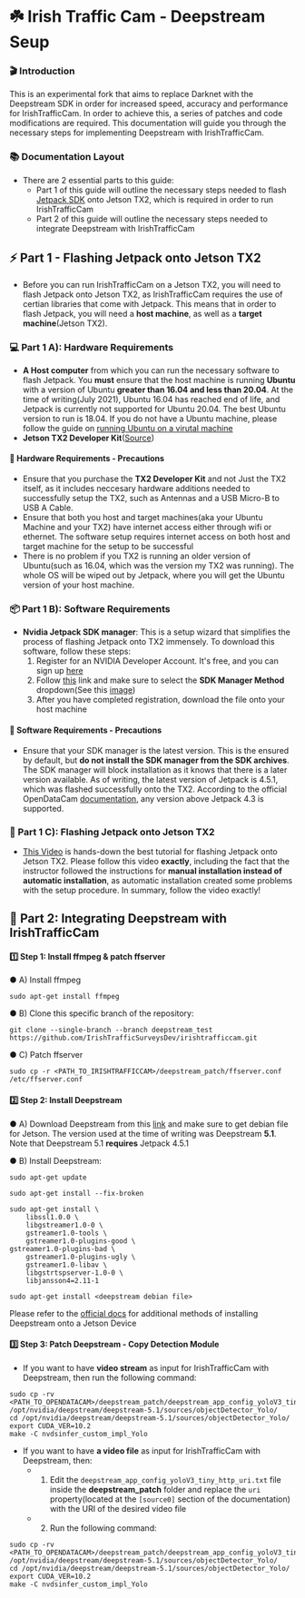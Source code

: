 # ☘️ Irish Traffic Cam - Deepstream Seup

### 🎬 Introduction

This is an  experimental fork that aims to replace Darknet with the Deepstream SDK in order for increased speed, accuracy and performance for IrishTrafficCam. In order to achieve this, a series of patches and code modifications are required. This documentation will guide you through the necessary steps for implementing Deepstream with IrishTrafficCam.

### 📚 Documentation Layout
- There are 2 essential parts to this guide:
  - Part 1 of this guide will outline the necessary steps needed to flash [Jetpack SDK](https://developer.nvidia.com/embedded/jetpack) onto Jetson TX2, which is required in order to run IrishTrafficCam
  - Part 2 of this guide will outline the necessary steps needed to integrate Deepstream with IrishTrafficCam

## ⚡️ Part 1 - Flashing Jetpack onto Jetson TX2

- Before you can run IrishTrafficCam on a Jetson TX2, you will need to flash Jetpack onto Jetson TX2, as IrishTrafficCam requires the use of certian libraries that come with Jetpack. This means that in order to flash Jetpack, you will need a **host machine**, as well as a **target machine**(Jetson TX2).

### 💻 Part 1 A): Hardware Requirements
  - **A Host computer** from which you can run the necessary software to flash Jetpack. You **must** ensure that the host machine is running **Ubuntu** with a version of Ubuntu **greater than 16.04 and less than 20.04**. At the time of writing(July 2021), Ubuntu 16.04 has reached end of life, and Jetpack is currently not supported for Ubuntu 20.04. The best Ubuntu version to run is 18.04. If you do not have a Ubuntu machine, please follow the guide on [running Ubuntu on a virutal machine](https://github.com/IrishTrafficSurveysDev/irishtrafficcam/blob/master/Ubuntu-VM-Setup-Guide.md)
  - **Jetson TX2 Developer Kit**([Source](https://developer.nvidia.com/embedded/jetson-tx2-developer-kit#resources))

#### 🔧 Hardware Requirements - Precautions
- Ensure that you purchase the **TX2 Developer Kit** and not Just the TX2 itself, as it includes neccesary hardware additions needed to successfully setup the TX2, such as Antennas and a USB Micro-B to USB A Cable.
- Ensure that both you host and target machines(aka your Ubuntu Machine and your TX2) have internet access either through wifi or ethernet. The software setup requires internet access on both host and target machine for the setup to be successful
- There is no problem if you TX2 is running an older version of Ubuntu(such as 16.04, which was the version my TX2 was running). The whole OS will be wiped out by Jetpack, where you will get the Ubuntu version of your host machine.

### 📦 Part 1 B): Software Requirements
- **Nvidia Jetpack SDK manager**: This is a setup wizard that simplifies the process of flashing Jetpack onto TX2 immensely. To download this software, follow these steps:
  1.  Register for an NVIDIA Developer Account. It's free, and you can sign up [here](https://developer.nvidia.com/login)
  2.  Follow [this](https://developer.nvidia.com/embedded/jetpack) link and make sure to select the **SDK Manager Method** dropdown(See this [image](https://github.com/IrishTrafficSurveysDev/irishtrafficcam/blob/master/SDK-Manager-Option.png))
  3. After you have completed registration, download the file onto your host machine

#### 🔧 Software Requirements - Precautions
- Ensure that your SDK manager is the latest version. This is the ensured by default, but **do not install the SDK manager from the SDK archives**. The SDK manager will block installation as it knows that there is a later version available. As of writing, the latest version of Jetpack is 4.5.1, which was flashed successfully onto the TX2. According to the official OpenDataCam [documentation](https://github.com/opendatacam/opendatacam/blob/master/documentation/jetson/FLASH_JETSON.md), any version above Jetpack 4.3 is supported.

### 🚀 Part 1 C): Flashing Jetpack onto Jetson TX2
- [This Video](https://www.youtube.com/watch?v=D7lkth34rgM&t=1s) is hands-down the best tutorial for flashing Jetpack onto Jetson TX2. Please follow this video **exactly**, including the fact that the instructor followed the instructions for **manual installation instead of automatic installation**, as automatic installation created some problems with the setup procedure. In summary, follow the video exactly!

## 🎯 Part 2: Integrating Deepstream with IrishTrafficCam

#### 1️⃣ Step 1: Install ffmpeg & patch ffserver

●	 A) Install ffmpeg

    sudo apt-get install ffmpeg
    
●	 B) Clone this specific branch of the repository:

    
    git clone --single-branch --branch deepstream_test https://github.com/IrishTrafficSurveysDev/irishtrafficcam.git
    


●	C) Patch ffserver

    sudo cp -r <PATH_TO_IRISHTRAFFICCAM>/deepstream_patch/ffserver.conf /etc/ffserver.conf
   
#### 2️⃣ Step 2: Install Deepstream

● A) Download Deepstream from this [link](https://developer.nvidia.com/deepstream-download) and make sure to get debian file for Jetson. The version used at the time of writing was Deepstream **5.1**. Note that Deepstream 5.1 **requires** Jetpack 4.5.1

● B) Install Deepstream:

    sudo apt-get update

    sudo apt-get install --fix-broken

    sudo apt-get install \
       	libssl1.0.0 \
    	libgstreamer1.0-0 \
    	gstreamer1.0-tools \
    	gstreamer1.0-plugins-good \
   	gstreamer1.0-plugins-bad \
    	gstreamer1.0-plugins-ugly \
    	gstreamer1.0-libav \
    	libgstrtspserver-1.0-0 \
    	libjansson4=2.11-1

    sudo apt-get install <deepstream debian file>
Please refer to the [official docs](https://docs.nvidia.com/metropolis/deepstream/dev-guide/text/DS_Quickstart.html#install-the-deepstream-sdk) for additional methods of installing Deepstream onto a Jetson Device

#### 3️⃣ Step 3: Patch Deepstream - Copy Detection Module

- If you want to have  **video stream** as input for IrishTrafficCam with Deepstream, then run the following command:
```
sudo cp -rv <PATH_TO_OPENDATACAM>/deepstream_patch/deepstream_app_config_yoloV3_tiny_http_rtsp.txt /opt/nvidia/deepstream/deepstream-5.1/sources/objectDetector_Yolo/
cd /opt/nvidia/deepstream/deepstream-5.1/sources/objectDetector_Yolo/
export CUDA_VER=10.2
make -C nvdsinfer_custom_impl_Yolo
  ```
- If you want to have  **a video file** as input for IrishTrafficCam with Deepstream, then:
  - 1. Edit the `deepstream_app_config_yoloV3_tiny_http_uri.txt` file inside the **deepstream_patch** folder and replace the `uri` property(located at the `[source0]` section of the documentation) with the URI of the desired video file 
  -  2. Run the following command:
```
sudo cp -rv <PATH_TO_OPENDATACAM>/deepstream_patch/deepstream_app_config_yoloV3_tiny_http_uri.txt /opt/nvidia/deepstream/deepstream-5.1/sources/objectDetector_Yolo/
cd /opt/nvidia/deepstream/deepstream-5.1/sources/objectDetector_Yolo/
export CUDA_VER=10.2
make -C nvdsinfer_custom_impl_Yolo
  ```
  
